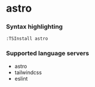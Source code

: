 # astro

### Syntax highlighting

```vim
:TSInstall astro
```

### Supported language servers

- astro
- tailwindcss
- eslint

